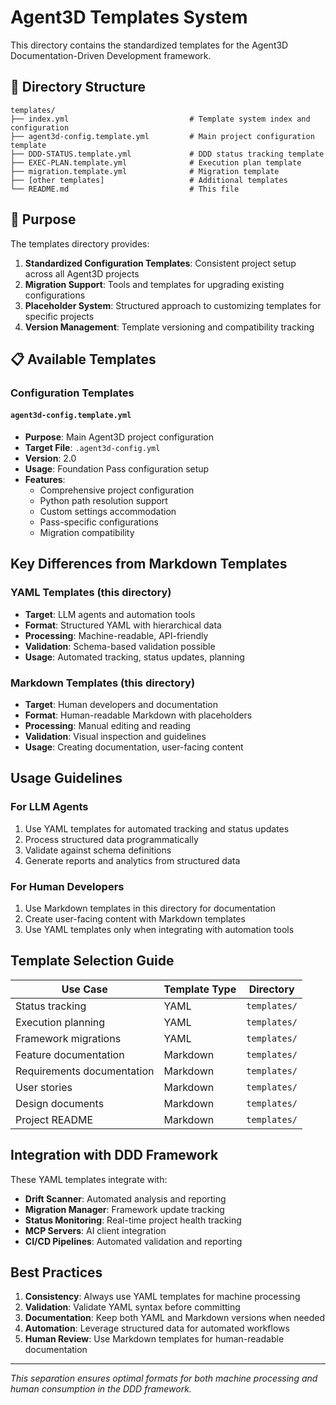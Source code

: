 # Agent3D Templates System

This directory contains the standardized templates for the Agent3D Documentation-Driven Development framework.

## 📁 Directory Structure

```
templates/
├── index.yml                           # Template system index and configuration
├── agent3d-config.template.yml         # Main project configuration template
├── DDD-STATUS.template.yml             # DDD status tracking template
├── EXEC-PLAN.template.yml              # Execution plan template
├── migration.template.yml              # Migration template
├── [other templates]                   # Additional templates
└── README.md                           # This file
```

## 🎯 Purpose

The templates directory provides:

1. **Standardized Configuration Templates**: Consistent project setup across all Agent3D projects
2. **Migration Support**: Tools and templates for upgrading existing configurations
3. **Placeholder System**: Structured approach to customizing templates for specific projects
4. **Version Management**: Template versioning and compatibility tracking

## 📋 Available Templates

### Configuration Templates

#### `agent3d-config.template.yml`
- **Purpose**: Main Agent3D project configuration
- **Target File**: `.agent3d-config.yml`
- **Version**: 2.0
- **Usage**: Foundation Pass configuration setup
- **Features**:
  - Comprehensive project configuration
  - Python path resolution support
  - Custom settings accommodation
  - Pass-specific configurations
  - Migration compatibility

## Key Differences from Markdown Templates

### YAML Templates (this directory)
- **Target**: LLM agents and automation tools
- **Format**: Structured YAML with hierarchical data
- **Processing**: Machine-readable, API-friendly
- **Validation**: Schema-based validation possible
- **Usage**: Automated tracking, status updates, planning

### Markdown Templates (this directory)
- **Target**: Human developers and documentation
- **Format**: Human-readable Markdown with placeholders
- **Processing**: Manual editing and reading
- **Validation**: Visual inspection and guidelines
- **Usage**: Creating documentation, user-facing content

## Usage Guidelines

### For LLM Agents
1. Use YAML templates for automated tracking and status updates
2. Process structured data programmatically
3. Validate against schema definitions
4. Generate reports and analytics from structured data

### For Human Developers
1. Use Markdown templates in this directory for documentation
2. Create user-facing content with Markdown templates
3. Use YAML templates only when integrating with automation tools

## Template Selection Guide

| Use Case | Template Type | Directory |
|----------|---------------|-----------|
| Status tracking | YAML | `templates/` |
| Execution planning | YAML | `templates/` |
| Framework migrations | YAML | `templates/` |
| Feature documentation | Markdown | `templates/` |
| Requirements documentation | Markdown | `templates/` |
| User stories | Markdown | `templates/` |
| Design documents | Markdown | `templates/` |
| Project README | Markdown | `templates/` |

## Integration with DDD Framework

These YAML templates integrate with:
- **Drift Scanner**: Automated analysis and reporting
- **Migration Manager**: Framework update tracking
- **Status Monitoring**: Real-time project health tracking
- **MCP Servers**: AI client integration
- **CI/CD Pipelines**: Automated validation and reporting

## Best Practices

1. **Consistency**: Always use YAML templates for machine processing
2. **Validation**: Validate YAML syntax before committing
3. **Documentation**: Keep both YAML and Markdown versions when needed
4. **Automation**: Leverage structured data for automated workflows
5. **Human Review**: Use Markdown templates for human-readable documentation

---

*This separation ensures optimal formats for both machine processing and human consumption in the DDD framework.*
